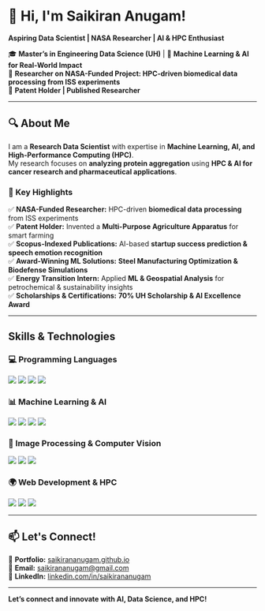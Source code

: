 

<!--
**saikirananugam/saikirananugam** is a ✨ _special_ ✨ repository because its `README.md` (this file) appears on your GitHub profile.

Here are some ideas to get you started:

- 🔭 I’m currently working on ...
- 🌱 I’m currently learning ...
- 👯 I’m looking to collaborate on ...
- 🤔 I’m looking for help with ...
- 💬 Ask me about ...
- 📫 How to reach me: ...
- 😄 Pronouns: ...
- ⚡ Fun fact: ...
-->
# 👋 Hi, I'm Saikiran Anugam! 

**Aspiring Data Scientist | NASA Researcher | AI & HPC Enthusiast**  

🎓 **Master’s in Engineering Data Science (UH)** | 🎯 **Machine Learning & AI for Real-World Impact**  
🔬 **Researcher on NASA-Funded Project: HPC-driven biomedical data processing from ISS experiments**  
📜 **Patent Holder | Published Researcher**  

---

## 🔍 About Me  

I am a **Research Data Scientist** with expertise in **Machine Learning, AI, and High-Performance Computing (HPC)**.  
My research focuses on **analyzing protein aggregation** using **HPC & AI for cancer research and pharmaceutical applications**.

### **🔹 Key Highlights**
✅ **NASA-Funded Researcher:** HPC-driven **biomedical data processing** from ISS experiments  
✅ **Patent Holder:** Invented a **Multi-Purpose Agriculture Apparatus** for smart farming  
✅ **Scopus-Indexed Publications:** AI-based **startup success prediction & speech emotion recognition**  
✅ **Award-Winning ML Solutions:** **Steel Manufacturing Optimization & Biodefense Simulations**  
✅ **Energy Transition Intern:** Applied **ML & Geospatial Analysis** for petrochemical & sustainability insights  
✅ **Scholarships & Certifications:** **70% UH Scholarship & AI Excellence Award**  

---

##  Skills & Technologies  

### **💻 Programming Languages**
<p align="left">
  <img src="https://img.shields.io/badge/Python-3776AB?style=for-the-badge&logo=python&logoColor=white"/>
  <img src="https://img.shields.io/badge/SQL-4479A1?style=for-the-badge&logo=MySQL&logoColor=white"/>
  <img src="https://img.shields.io/badge/Fortran-734F96?style=for-the-badge&logo=fortran&logoColor=white"/>
  <img src="https://img.shields.io/badge/MATLAB-0076A8?style=for-the-badge&logo=mathworks&logoColor=white"/>
</p>

### **📊 Machine Learning & AI**
<p align="left">
  <img src="https://img.shields.io/badge/TensorFlow-FF6F00?style=for-the-badge&logo=TensorFlow&logoColor=white"/>
  <img src="https://img.shields.io/badge/Keras-D00000?style=for-the-badge&logo=Keras&logoColor=white"/>
  <img src="https://img.shields.io/badge/Scikit--Learn-F7931E?style=for-the-badge&logo=scikitlearn&logoColor=white"/>
  <img src="https://img.shields.io/badge/PyTorch-EE4C2C?style=for-the-badge&logo=pytorch&logoColor=white"/>
</p>

### **🔬 Image Processing & Computer Vision**
<p align="left">
  <img src="https://img.shields.io/badge/OpenCV-5C3EE8?style=for-the-badge&logo=opencv&logoColor=white"/>
  <img src="https://img.shields.io/badge/NumPy-013243?style=for-the-badge&logo=numpy&logoColor=white"/>
  <img src="https://img.shields.io/badge/Pandas-150458?style=for-the-badge&logo=pandas&logoColor=white"/>
</p>

### **🌍 Web Development & HPC**
<p align="left">
  <img src="https://img.shields.io/badge/Flask-000000?style=for-the-badge&logo=flask&logoColor=white"/>
  <img src="https://img.shields.io/badge/React-61DAFB?style=for-the-badge&logo=react&logoColor=white"/>
  <img src="https://img.shields.io/badge/HPC-FF8C00?style=for-the-badge&logo=supercomputing&logoColor=white"/>
</p>


---

## 📫 Let's Connect!  

🔗 **Portfolio:** [saikirananugam.github.io](https://saikirananugam.github.io)  
📧 **Email:** saikirananugam@gmail.com  
📍 **LinkedIn:** [linkedin.com/in/saikirananugam](https://www.linkedin.com/in/saikirananugam/)  


---

 **Let’s connect and innovate with AI, Data Science, and HPC!** 
